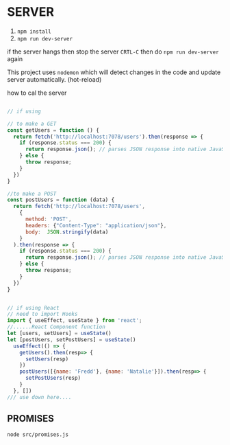 # SERVER
1. `npm install`
2. `npm run dev-server`


if the server hangs then stop the server `CRTL-C`
then do `npm run dev-server` again

This project uses `nodemon` which will detect changes in the code 
and update server automatically. (hot-reload)

how to cal the server
```javascript

// if using 

// to make a GET
const getUsers = function () {
  return fetch('http://localhost:7078/users').then(response => {
    if (response.status === 200) {
      return response.json(); // parses JSON response into native JavaScript objects
    } else {
      throw response;
    } 
  })
}

//to make a POST
const postUsers = function (data) {
  return fetch('http://localhost:7078/users', 
    {
      method: 'POST',
      headers: {"Content-Type": "application/json"},
      body:  JSON.stringify(data)
    }
  ).then(response => {
    if (response.status === 200) {
      return response.json(); // parses JSON response into native JavaScript objects
    } else {
      throw response;
    }
  })
}


// if using React
// need to import Hooks
import { useEffect, useState } from 'react';
//......React Component function
let [users, setUsers] = useState()
let [postUsers, setPostUsers] = useState()
  useEffect(() => {
    getUsers().then(resp=> {
      setUsers(resp)
    })
    postUsers([{name: 'Fredd'}, {name: 'Natalie'}]).then(resp=> {
      setPostUsers(resp)
    }
  }, [])
/// use down here....

```

## PROMISES

`node src/promises.js`

